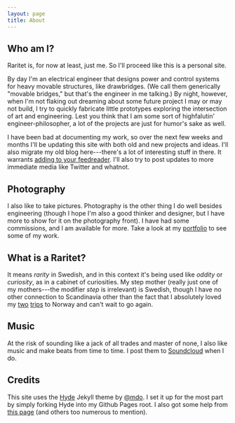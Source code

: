 ```yaml
---
layout: page
title: About
---
```


## Who am I?

Raritet is, for now at least, just me. So I'll proceed like this is a personal site.

By day I'm an electrical engineer that designs power and control systems for heavy movable structures, like drawbridges. (We call them generically "movable bridges," but that's the engineer in me talking.) By night, however, when I'm not flaking out dreaming about some future project I may or may not build, I try to quickly fabricate little prototypes exploring the intersection of art and engineering. Lest you think that I am some sort of highfalutin' engineer-philosopher, a lot of the projects are just for humor's sake as well.

I have been bad at documenting my work, so over the next few weeks and months I'll be updating this site with both old and new projects and ideas. I'll also migrate my old blog here---there's a lot of interesting stuff in there. It warrants [adding to your feedreader](http://raritet.github.io/atom.xml). I'll also try to post updates to more immediate media like Twitter and whatnot.

## Photography

I also like to take pictures. Photography is the other thing I do well besides engineering (though I hope I'm also a good thinker and designer, but I have more to show for it on the photography front). I have had some commissions, and I am available for more. Take a look at my [portfolio](http://www.andy-oliver.com) to see some of my work.

## What is a Raritet?

It means _rarity_ in Swedish, and in this context it's being used like _oddity_ or _curiosity_, as in a cabinet of curiosities. My step mother (really just one of my mothers---the modifier _step_ is irrelevant) is Swedish, though I have no other connection to Scandinavia other than the fact that I absolutely loved my [two](http://www.andy-oliver.com/southern-norway/) [trips](http://www.andy-oliver.com/tromsoe-norway/) to Norway and can't wait to go again.

## Music

At the risk of sounding like a jack of all trades and master of none, I also like music and make beats from time to time. I post them to [Soundcloud](https://soundcloud.com/coherent-noise) when I do.

## Credits

This site uses the [Hyde](http://hyde.getpoole.com/) Jekyll theme by [@mdo](https://twitter.com/mdo). I set it up for the most part by simply forking Hyde into my Github Pages root. I also got some help from [this page](https://www.smashingmagazine.com/2014/08/build-blog-jekyll-github-pages/) (and others too numerous to mention).
